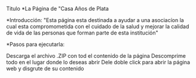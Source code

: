 Titulo *La Página de "Casa Años de Plata

*Introducción: "Esta página esta destinada a ayudar a una asociacíon la cual esta compromometida con el cuidado de la salud y mejorar la calidad de vida de las personas que forman parte de esta institución"

*Pasos para ejecutarla:

Descarga el archivo .ZIP con tod el contenido de la página
Descomprime todo en el lugar donde lo deseas abrir
Dele doble click para abrir la página web y disgrute de su contenido
